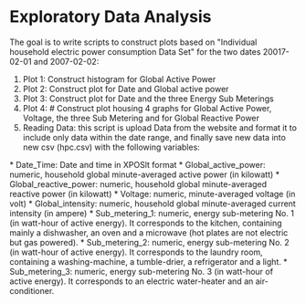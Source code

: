 Exploratory Data Analysis
===========================
The goal is to write scripts to construct plots based on "Individual household electric power consumption Data Set" for the two dates 20017-02-01 and 2007-02-02:
<ol>
<li> Plot 1: Construct histogram for Global Active Power </li>
<li> Plot 2: Construct plot for Date and Global active power </li>
<li> Plot 3: Construct plot for Date and the three Energy Sub Meterings </li>
<li> Plot 4: # Construct plot housing 4 graphs for Global Active Power, Voltage, the three Sub Metering and for Global Reactive Power </li>
<li> Reading Data: this script is upload Data from the website and format it to include only data within the date range, and finally save new data into new csv (hpc.csv) with the following variables: </li>
</ol> 
* Date_Time: Date and time in XPOSlt format
* Global_active_power: numeric, household global minute-averaged active power (in kilowatt)
* Global_reactive_power: numeric, household global minute-averaged reactive power (in kilowatt)
* Voltage: numeric, minute-averaged voltage (in volt)
* Global_intensity: numeric, household global minute-averaged current intensity (in ampere)
* Sub_metering_1: numeric, energy sub-metering No. 1 (in watt-hour of active energy). It corresponds to the kitchen, containing mainly a dishwasher, an oven and a microwave (hot plates are not electric but gas powered).
* Sub_metering_2: numeric, energy sub-metering No. 2 (in watt-hour of active energy). It corresponds to the laundry room, containing a washing-machine, a tumble-drier, a refrigerator and a light.
* Sub_metering_3: numeric, energy sub-metering No. 3 (in watt-hour of active energy). It corresponds to an electric water-heater and an air-conditioner.